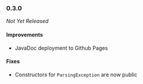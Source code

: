 ### 0.3.0

_Not Yet Released_

#### Improvements

- JavaDoc deployment to Github Pages

#### Fixes

- Constructors for `ParsingException` are now public